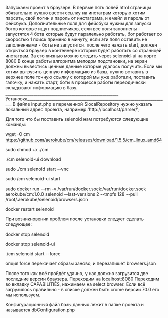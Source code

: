 Запускаем проект в браузере. В первые пять полей html страницы обязательно нужно ввести ссылку на инстаграм которую хотим парсить, свой логин и пароль от инстаграма, и емейл и пароль от фейсбука. Дополнительные поля для фейсбука нужны для запуска ботов которые ищут подписчиков, если все поля заполнены - запустятся 4 бота которые будут паралельно работать, бот работает со скоростью 1 поиск примено в минуту, если эти поля оставить не заполненными - боты не запустятся. после чего нажать start, должен открыться браузер в контейнере который будет работать со страницей инстаграм. За его жизнью можно следить через selenoid-ui на порте 8080 
В конце работы алгоритма методом подстановки, на экран должны вывестись ценные данные которые удалось получить. 
Если мы хотим выгрузить ценную информацию из базы, нужно вставить в верхнее поле точную ссылку с которой мы уже работали, поставить галочку, и нажать старт, боты в процессе работы переодически складывают информацию в базу. 
________________________________________________________ Установка______________________________________________________________________
В файле input.php в переменной $localRepository нужно указать локальный адрес проекта, например:'http://localhost/parser/';

Для того что бы поставить selenoid нам потребуются следующие команды:

wget -O cm https://github.com/aerokube/cm/releases/download/1.5.5/cm_linux_amd64

sudo chmod +x ./cm

./cm selenoid-ui download

sudo ./cm selenoid start --vnc

sudo /cm selenoid-ui start

sudo docker run --rm -v /var/run/docker.sock:/var/run/docker.sock aerokube/cm:1.0.0 selenoid --last-versions 2 --tmpfs 128 --pull /root/.aerokube/selenoid/browsers.json

docker restart selenoid

При возникновении проблем после установки следует сделать следующее:

docker stop selenoid

docker stop selenoid-ui

./cm selenoid start --force

опция force перекачает образы заново, и перезапишет browsers.json

После того как всё пройдёт удачно, у нас должно загрузится две последние версии браузера. Переходим на localhost:8080 Переходим во вкладку CAPABILITIES, нажимаем на select browser. Если всё загрузилось правильно - в списке должен быть crome версии 70.0 его мы используем.

Конфигурационный файл базы данных лежит в папке проекта и называется dbConfiguration.php 
